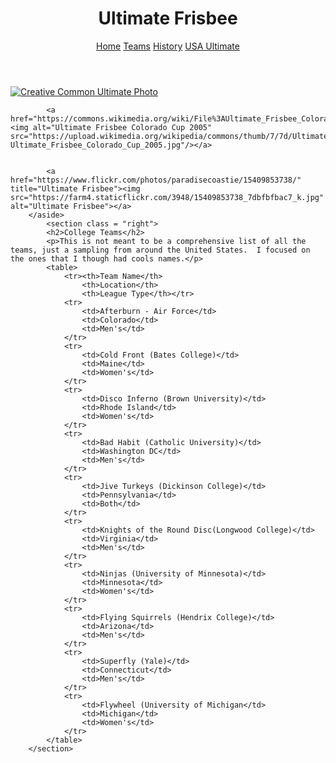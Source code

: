 <!DOCTYPE html>
<html lang="en">
<head>
	<meta charset="UTF-8">
	<title>Ultimate Frisbee - Home</title>
	<link rel="stylesheet" href="hw1.css">
</head>
<body>
	<header>
		<h1>Ultimate Frisbee</h1>
		<nav>
			<a href="inde.html" >Home</a>
			<a href="teams.html" class = "active">Teams</a>
			<a href="history.html">History</a>
			<a href="http://www.usaultimate.org/index.html" target="_blank">USA Ultimate</a>
		</nav>
	</header>
		<main>
			<aside class = "left">
			<a href="https://commons.wikimedia.org/wiki/File%3AUltimate_Frisbee%2C_Jul_2009_-_17.jpg"><img src="https://upload.wikimedia.org/wikipedia/commons/5/5d/Ultimate_Frisbee%2C_Jul_2009_-_19.jpg" alt="Creative Common Ultimate Photo" title="By Ed Yourdon [CC BY-SA 2.0 (http://creativecommons.org/licenses/by-sa/2.0)], via Wikimedia Commons"/> </a>

			<a href="https://commons.wikimedia.org/wiki/File%3AUltimate_Frisbee_Colorado_Cup_2005.jpg"><img alt="Ultimate Frisbee Colorado Cup 2005" src="https://upload.wikimedia.org/wikipedia/commons/thumb/7/7d/Ultimate_Frisbee_Colorado_Cup_2005.jpg/512px-Ultimate_Frisbee_Colorado_Cup_2005.jpg"/></a>


			<a href="https://www.flickr.com/photos/paradisecoastie/15409853738/" title="Ultimate Frisbee"><img src="https://farm4.staticflickr.com/3948/15409853738_7dbfbfbac7_k.jpg"  alt="Ultimate Frisbee"></a>
		</aside>
			<section class = "right">
			<h2>College Teams</h2>
			<p>This is not meant to be a comprehensive list of all the teams, just a sampling from around the United States.  I focused on the ones that I though had cools names.</p>
			<table>
				<tr><th>Team Name</th>
					<th>Location</th>
					<th>League Type</th></tr>
				<tr>
					<td>Afterburn - Air Force</td>
					<td>Colorado</td>
					<td>Men's</td>
				</tr>
				<tr>
					<td>Cold Front (Bates College)</td>
					<td>Maine</td>
					<td>Women's</td>
				</tr>
				<tr>
					<td>Disco Inferno (Brown University)</td>
					<td>Rhode Island</td>
					<td>Women's</td>
				</tr>
				<tr>
					<td>Bad Habit (Catholic University)</td>
					<td>Washington DC</td>
					<td>Men's</td>
				</tr>
				<tr>
					<td>Jive Turkeys (Dickinson College)</td>
					<td>Pennsylvania</td>
					<td>Both</td>
				</tr>
				<tr>
					<td>Knights of the Round Disc(Longwood College)</td>
					<td>Virginia</td>
					<td>Men's</td>
				</tr>
				<tr>
					<td>Ninjas (University of Minnesota)</td>
					<td>Minnesota</td>
					<td>Women's</td>
				</tr>
				<tr>
					<td>Flying Squirrels (Hendrix College)</td>
					<td>Arizona</td>
					<td>Men's</td>
				</tr>
				<tr>
					<td>Superfly (Yale)</td>
					<td>Connecticut</td>
					<td>Men's</td>
				</tr>
				<tr>
					<td>Flywheel (University of Michigan</td>
					<td>Michigan</td>
					<td>Women's</td>
				</tr>
			</table>
		</section>
</main>
</body>
</html>
